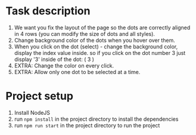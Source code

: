 # Task description

1. We want you fix the layout of the page so the dots are correctly aligned in 4 rows (you can modify the size of dots
   and all styles).
2. Change background color of the dots when you hover over them.
3. When you click on the dot (select) - change the background color, display the index value inside. so if you click on
   the dot number 3 just display '3' inside of the dot: ( 3 )
4. EXTRA: Change the color on every click.
5. EXTRA: Allow only one dot to be selected at a time.

# Project setup

1. Install NodeJS
2. run `npm install` in the project directory to install the dependencies
3. run `npm run start` in the project directory to run the project
